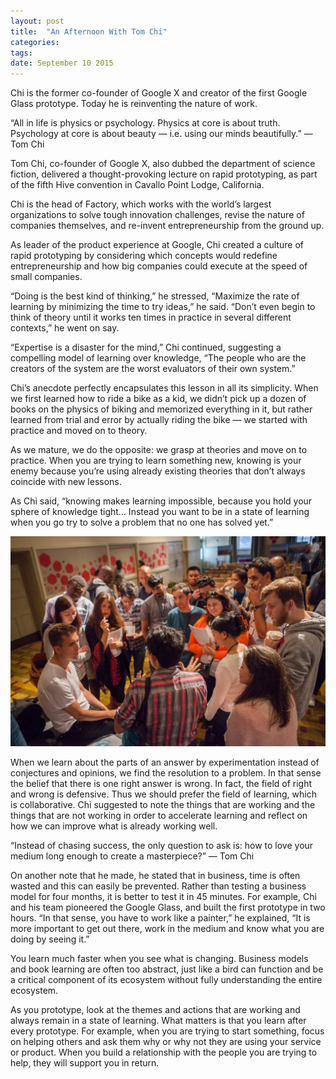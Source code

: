 ```yaml
---
layout: post
title:  "An Afternoon With Tom Chi"
categories: 
tags: 
date: September 10 2015
---
```


Chi is the former co-founder of Google X and creator of the first Google Glass prototype. Today he is reinventing the nature of work.

“All in life is physics or psychology. Physics at core is about truth. Psychology at core is about beauty — i.e. using our minds beautifully.” — Tom Chi

Tom Chi, co-founder of Google X, also dubbed the department of science fiction, delivered a thought-provoking lecture on rapid prototyping, as part of the fifth Hive convention in Cavallo Point Lodge, California.

Chi is the head of Factory, which works with the world’s largest organizations to solve tough innovation challenges, revise the nature of companies themselves, and re-invent entrepreneurship from the ground up.

As leader of the product experience at Google, Chi created a culture of rapid prototyping by considering which concepts would redefine entrepreneurship and how big companies could execute at the speed of small companies.

“Doing is the best kind of thinking,” he stressed, “Maximize the rate of learning by minimizing the time to try ideas,” he said. “Don’t even begin to think of theory until it works ten times in practice in several different contexts,” he went on say.

“Expertise is a disaster for the mind,” Chi continued, suggesting a compelling model of learning over knowledge, “The people who are the creators of the system are the worst evaluators of their own system.”

Chi’s anecdote perfectly encapsulates this lesson in all its simplicity. When we first learned how to ride a bike as a kid, we didn’t pick up a dozen of books on the physics of biking and memorized everything in it, but rather learned from trial and error by actually riding the bike — we started with practice and moved on to theory.

As we mature, we do the opposite: we grasp at theories and move on to practice. When you are trying to learn something new, knowing is your enemy because you’re using already existing theories that don’t always coincide with new lessons.

As Chi said, “knowing makes learning impossible, because you hold your sphere of knowledge tight… Instead you want to be in a state of learning when you go try to solve a problem that no one has solved yet.”

<img src="/media/chilink.jpg" />

When we learn about the parts of an answer by experimentation instead of conjectures and opinions, we find the resolution to a problem. In that sense the belief that there is one right answer is wrong. In fact, the field of right and wrong is defensive. Thus we should prefer the field of learning, which is collaborative. Chi suggested to note the things that are working and the things that are not working in order to accelerate learning and reflect on how we can improve what is already working well.

“Instead of chasing success, the only question to ask is: how to love your medium long enough to create a masterpiece?” — Tom Chi

On another note that he made, he stated that in business, time is often wasted and this can easily be prevented. Rather than testing a business model for four months, it is better to test it in 45 minutes. For example, Chi and his team pioneered the Google Glass, and built the first prototype in two hours. “In that sense, you have to work like a painter,” he explained, “It is more important to get out there, work in the medium and know what you are doing by seeing it.”

You learn much faster when you see what is changing. Business models and book learning are often too abstract, just like a bird can function and be a critical component of its ecosystem without fully understanding the entire ecosystem.

As you prototype, look at the themes and actions that are working and always remain in a state of learning. What matters is that you learn after every prototype. For example, when you are trying to start something, focus on helping others and ask them why or why not they are using your service or product. When you build a relationship with the people you are trying to help, they will support you in return.
